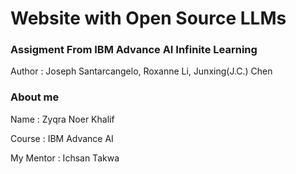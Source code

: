 #  Website with Open Source LLMs
### Assigment From IBM Advance AI Infinite Learning

Author : 
Joseph Santarcangelo, Roxanne Li, Junxing(J.C.) Chen

### About me

Name : Zyqra Noer Khalif 

Course : IBM Advance AI

My Mentor : Ichsan Takwa
